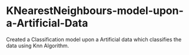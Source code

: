 # KNearestNeighbours-model-upon-a-Artificial-Data
Created a Classification model upon a Artificial data which classifies the data using Knn Algorithm.
